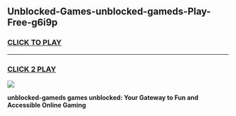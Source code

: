 
## Unblocked-Games-unblocked-gameds-Play-Free-g6i9p
<h3>
<a href="https://premium76.site?title=unblocked-gameds&ref=23A">CLICK TO PLAY</a></h3>
<hr>

<h3>
<a href="https://premium76.site?title=unblocked-gameds&ref=23A">CLICK 2 PLAY</a>
  
</h3>

<a href="https://premium76.site?title=unblocked-gameds&ref=23A"><img src="https://clearcache.store/games.png"></a>


**unblocked-gameds games unblocked: Your Gateway to Fun and Accessible Online Gaming**
